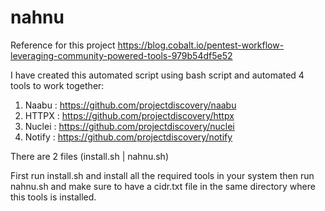 # nahnu

Reference for this project 
https://blog.cobalt.io/pentest-workflow-leveraging-community-powered-tools-979b54df5e52

I have created this automated script using bash script and automated 4 tools to work together:

1. Naabu : https://github.com/projectdiscovery/naabu
2. HTTPX : https://github.com/projectdiscovery/httpx
3. Nuclei : https://github.com/projectdiscovery/nuclei
4. Notify : https://github.com/projectdiscovery/notify

There are 2 files (install.sh | nahnu.sh) 

First run install.sh and install all the required tools in your system then run nahnu.sh and make sure to have a cidr.txt file in the same directory where this tools is installed.
